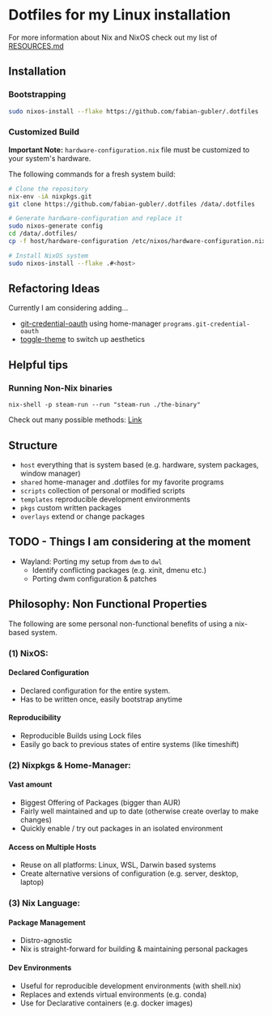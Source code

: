 # Dotfiles for my Linux installation

For more information about Nix and NixOS check out my list of [RESOURCES.md](RESOURCES.md)

## Installation
### Bootstrapping
```bash
sudo nixos-install --flake https://github.com/fabian-gubler/.dotfiles
```

### Customized Build
**Important Note:** `hardware-configuration.nix` file must be customized to your system's hardware. 

The following commands for a fresh system build:

```bash
# Clone the repository
nix-env -iA nixpkgs.git
git clone https://github.com/fabian-gubler/.dotfiles /data/.dotfiles

# Generate hardware-configuration and replace it
sudo nixos-generate config
cd /data/.dotfiles/
cp -f host/hardware-configuration /etc/nixos/hardware-configuration.nix 

# Install NixOS system
sudo nixos-install --flake .#<host>

```

## Refactoring Ideas

Currently I am considering adding...

- [git-credential-oauth](https://github.com/hickford/git-credential-oauth)  using home-manager `programs.git-credential-oauth`
- [toggle-theme](https://discourse.nixos.org/t/home-manager-toggle-between-themes/32907)  to switch up aesthetics


## Helpful tips
### Running Non-Nix binaries
`nix-shell -p steam-run --run "steam-run ./the-binary"`

Check out many possible methods: [Link](https://unix.stackexchange.com/questions/522822/different-methods-to-run-a-non-nixos-executable-on-nixos)

## Structure
- `host` everything that is system based (e.g. hardware, system packages, window manager)
- `shared` home-manager and .dotfiles for my favorite programs
- `scripts` collection of personal or modified scripts
- `templates` reproducible development environments
- `pkgs` custom written packages
- `overlays` extend or change packages

## TODO - Things I am considering at the moment
- Wayland: Porting my setup from `dwm` to `dwl`
    - Identify conflicting packages (e.g. xinit, dmenu etc.)
    - Porting dwm configuration & patches

## Philosophy: Non Functional Properties
The following are some personal non-functional benefits of using a nix-based system.

### (1) NixOS:
#### Declared Configuration 
- Declared configuration for the entire system. 
- Has to be written once, easily bootstrap anytime

#### Reproducibility
- Reproducible Builds using Lock files
- Easily go back to previous states of entire systems (like timeshift) 

### (2) Nixpkgs & Home-Manager:
#### Vast amount 
- Biggest Offering of Packages (bigger than AUR)
- Fairly well maintained and up to date (otherwise create overlay to make changes)
- Quickly enable / try out packages in an isolated environment

#### Access on Multiple Hosts 
- Reuse on all platforms: Linux, WSL, Darwin based systems
- Create alternative versions of configuration (e.g. server, desktop, laptop)

### (3) Nix Language:
#### Package Management
- Distro-agnostic 
- Nix is straight-forward for building & maintaining personal packages

#### Dev Environments
- Useful for reproducible development environments (with shell.nix)
- Replaces and extends virtual environments (e.g. conda)
- Use for Declarative containers (e.g. docker images)
